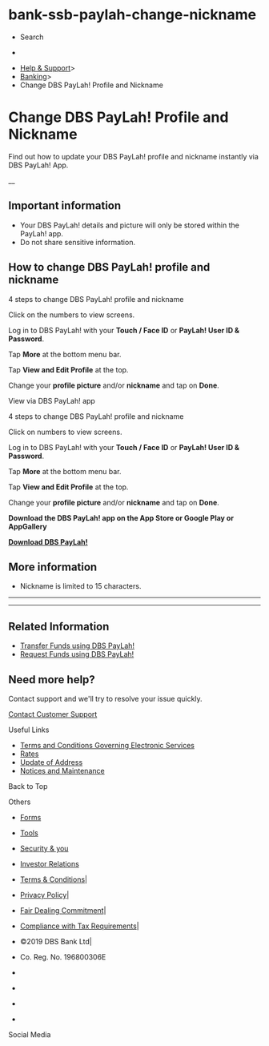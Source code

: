 # bank-ssb-paylah-change-nickname

[](https://www.dbs.com.sg)

  * Search 

  * 


[](https://www.dbs.com.sg/personal/default.page) [](https://www.dbs.com.sg/personal/support/bank-ssb-paylah-change-nickname.html)

  * [Help & Support](https://www.dbs.com.sg/personal/support/home.html)>
  * [Banking](https://www.dbs.com.sg/personal/support/banking-product.html)>
  * Change DBS PayLah! Profile and Nickname



# Change DBS PayLah! Profile and Nickname

Find out how to update your DBS PayLah! profile and nickname instantly via DBS PayLah! App.

__  


## Important information

  * Your DBS PayLah! details and picture will only be stored within the PayLah! app.
  * Do not share sensitive information.



## How to change DBS PayLah! profile and nickname

4 steps to change DBS PayLah! profile and nickname

Click on the numbers to view screens.

Log in to DBS PayLah! with your **Touch / Face ID** or **PayLah! User ID & Password**.

Tap **More** at the bottom menu bar.

Tap **View and Edit Profile** at the top.

Change your **profile picture** and/or **nickname** and tap on **Done**.

View via DBS PayLah! app

  


4 steps to change DBS PayLah! profile and nickname

Click on numbers to view screens.

Log in to DBS PayLah! with your **Touch / Face ID** or **PayLah! User ID & Password**.

Tap **More** at the bottom menu bar.

Tap **View and Edit Profile** at the top.

Change your **profile picture** and/or **nickname** and tap on **Done**.

**Download the DBS PayLah! app on the App Store or Google Play or AppGallery**

[**Download DBS PayLah!**](https://paylah.onelink.me/hsua/f20)

## More information

  * Nickname is limited to 15 characters.



* * *

* * *

## Related Information

  * [Transfer Funds using DBS PayLah!](https://www.dbs.com.sg/personal/support/bank-ssb-paylah-transfer-funds.html)
  * [Request Funds using DBS PayLah!](https://www.dbs.com.sg/personal/support/bank-ssb-paylah-request-funds.html)



## Need more help?

Contact support and we'll try to resolve your issue quickly.

[Contact Customer Support](https://www.dbs.com.sg/personal/contact-us.page)

Useful Links

  * [Terms and Conditions Governing Electronic Services](https://www.dbs.com.sg/personal/deposits/terms-conditions-electronic-services.page)
  * [Rates](https://www.dbs.com.sg/personal/rates-online/default.page)
  * [Update of Address](https://www.dbs.com.sg/personal/deposits/update-address.page)
  * [Notices and Maintenance](https://www.dbs.com.sg/personal/deposits/maintenance-schedule.page)



Back to Top

Others

  * [Forms](https://www.dbs.com.sg/personal/forms/default.page)
  * [Tools](https://www.dbs.com.sg/personal/calculators/default.page)
  * [Security & you](https://www.dbs.com.sg/personal/deposits/security-and-you/default.page)
  * [Investor Relations](https://www.dbs.com/investor/default.page)



  * [Terms & Conditions](https://www.dbs.com/terms/default.page)|
  * [Privacy Policy](https://www.dbs.com/privacy/default.page)|
  * [Fair Dealing Commitment](https://www.dbs.com/fairdealing/default.page)|
  * [Compliance with Tax Requirements](https://www.dbs.com.sg/personal/compliance-tax-requirements/index.html)|
  * ©2019 DBS Bank Ltd|
  * Co. Reg. No. 196800306E



  * [](https://www.facebook.com/dbs.sg)
  * [](https://twitter.com/dbsbank)
  * [](https://www.linkedin.com/company/dbs-bank)
  * [](https://www.youtube.com/dbs)



Social Media
